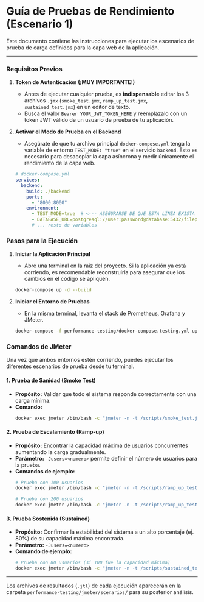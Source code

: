 # Guía de Pruebas de Rendimiento (Escenario 1)

Este documento contiene las instrucciones para ejecutar los escenarios de prueba de carga definidos para la capa web de la aplicación.

---

### Requisitos Previos

1.  **Token de Autenticación (¡MUY IMPORTANTE!)**
    *   Antes de ejecutar cualquier prueba, es **indispensable** editar los 3 archivos `.jmx` (`smoke_test.jmx`, `ramp_up_test.jmx`, `sustained_test.jmx`) en un editor de texto.
    *   Busca el valor `Bearer YOUR_JWT_TOKEN_HERE` y reemplázalo con un token JWT válido de un usuario de prueba de tu aplicación.

2.  **Activar el Modo de Prueba en el Backend**
    *   Asegúrate de que tu archivo principal `docker-compose.yml` tenga la variable de entorno `TEST_MODE: "true"` en el servicio `backend`. Esto es necesario para desacoplar la capa asíncrona y medir únicamente el rendimiento de la capa web.

    ```yaml
    # docker-compose.yml
    services:
      backend:
        build: ./backend
        ports:
          - "8000:8000"
        environment:
          - TEST_MODE=true  # <--- ASEGURARSE DE QUE ESTA LÍNEA EXISTA
          - DATABASE_URL=postgresql://user:password@database:5432/fileprocessing
          # ... resto de variables
    ```

### Pasos para la Ejecución

1.  **Iniciar la Aplicación Principal**
    *   Abre una terminal en la raíz del proyecto. Si la aplicación ya está corriendo, es recomendable reconstruirla para asegurar que los cambios en el código se apliquen.
    ```sh
    docker-compose up -d --build
    ```

2.  **Iniciar el Entorno de Pruebas**
    *   En la misma terminal, levanta el stack de Prometheus, Grafana y JMeter.
    ```sh
    docker-compose -f performance-testing/docker-compose.testing.yml up -d
    ```

### Comandos de JMeter

Una vez que ambos entornos estén corriendo, puedes ejecutar los diferentes escenarios de prueba desde tu terminal.

#### 1. Prueba de Sanidad (Smoke Test)
*   **Propósito:** Validar que todo el sistema responde correctamente con una carga mínima.
*   **Comando:**
    ```sh
    docker exec jmeter /bin/bash -c "jmeter -n -t /scripts/smoke_test.jmx -l /scripts/smoke_results.jtl"
    ```

#### 2. Prueba de Escalamiento (Ramp-up)
*   **Propósito:** Encontrar la capacidad máxima de usuarios concurrentes aumentando la carga gradualmente.
*   **Parámetro:** `-Jusers=<numero>` permite definir el número de usuarios para la prueba.
*   **Comandos de ejemplo:**
    ```sh
    # Prueba con 100 usuarios
    docker exec jmeter /bin/bash -c "jmeter -n -t /scripts/ramp_up_test.jmx -l /scripts/ramp_up_100_users_results.jtl -Jusers=100"

    # Prueba con 200 usuarios
    docker exec jmeter /bin/bash -c "jmeter -n -t /scripts/ramp_up_test.jmx -l /scripts/ramp_up_200_users_results.jtl -Jusers=200"
    ```

#### 3. Prueba Sostenida (Sustained)
*   **Propósito:** Confirmar la estabilidad del sistema a un alto porcentaje (ej. 80%) de su capacidad máxima encontrada.
*   **Parámetro:** `-Jusers=<numero>`
*   **Comando de ejemplo:**
    ```sh
    # Prueba con 80 usuarios (si 100 fue la capacidad máxima)
    docker exec jmeter /bin/bash -c "jmeter -n -t /scripts/sustained_test.jmx -l /scripts/sustained_80_users_results.jtl -Jusers=80"
    ```

---

Los archivos de resultados (`.jtl`) de cada ejecución aparecerán en la carpeta `performance-testing/jmeter/scenarios/` para su posterior análisis.
